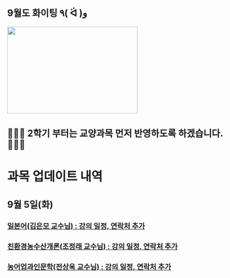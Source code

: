 
## 9월도 화이팅 ٩( ᐛ )و   

<img src="https://s11.gifyu.com/images/SgAMc.gif" width="300" height="200" />


## 🙏🙏🙏 2학기 부터는 교양과목 먼저 반영하도록 하겠습니다. 🙏🙏🙏    

# 과목 업데이트 내역

## 9월 5일(화)

### [일본어(김은모 교수님) : 강의 일정, 연락처 추가](https://knuaf.info/%EC%88%98%EC%97%85/%EA%B5%90%EC%96%91/%EC%9D%BC%EB%B3%B8%EC%96%B4)     
### [친환경농수산개론(조정래 교수님) : 강의 일정, 연락처 추가](https://knuaf.info/%EC%88%98%EC%97%85/%EA%B5%90%EC%96%91/%EC%B9%9C%ED%99%98%EA%B2%BD%EB%86%8D%EC%88%98%EC%82%B0%EA%B0%9C%EB%A1%A0)     
### [농어업과인문학(전상욱 교수님) : 강의 일정, 연락처 추가](https://knuaf.info/%EC%88%98%EC%97%85/%EA%B5%90%EC%96%91/%EB%86%8D%EC%96%B4%EC%97%85%EA%B3%BC%EC%9D%B8%EB%AC%B8%ED%95%99)  

